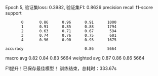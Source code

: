 Epoch 5, 验证集loss: 0.3982, 验证集F1: 0.8626
              precision    recall  f1-score   support

           0       0.86      0.96      0.91      1000
           1       0.91      0.85      0.88      1794
           2       0.63      0.71      0.67       594
           3       0.74      0.76      0.75       601
           4       0.96      0.90      0.93      1675

    accuracy                           0.86      5664
   macro avg       0.82      0.84      0.83      5664
weighted avg       0.87      0.86      0.86      5664

F1提升！已保存最佳模型！
训练结束，总耗时：333.67s


